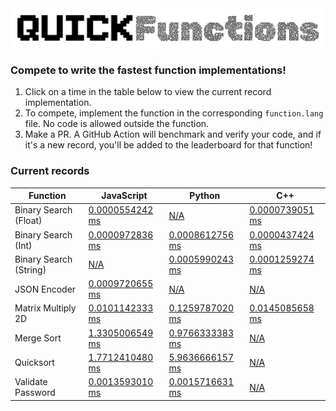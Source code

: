<img src="./utils/logo.svg" alt="Project Logo" />

### Compete to write the fastest function implementations!
1. Click on a time in the table below to view the current record implementation.
2. To compete, implement the function in the corresponding `function.lang` file. No code is allowed outside the function.
3. Make a PR. A GitHub Action will benchmark and verify your code, and if it's a new record, you'll be added to the leaderboard for that function!













### Current records
| Function | JavaScript | Python | C++ |
|----------|------------|--------|-----|
| Binary Search (Float) | [0.0000554242 ms](./javascript/binarySearchFloat/function.js) | [N/A](./python/binary_search_float/function.py) | [0.0000739051 ms](./c_plus_plus/binary_search_float/function.cpp) |
| Binary Search (Int) | [0.0000972836 ms](./javascript/binarySearchInt/function.js) | [0.0008612756 ms](./python/binary_search_int/function.py) | [0.0000437424 ms](./c_plus_plus/binary_search_int/function.cpp) |
| Binary Search (String) | [N/A](./javascript/binarySearchString/function.js) | [0.0005990243 ms](./python/binary_search_string/function.py) | [0.0001259274 ms](./c_plus_plus/binary_search_string/function.cpp) |
| JSON Encoder | [0.0009720655 ms](./javascript/jsonEncoder/function.js) | [N/A](./python/json_encoder/function.py) | [N/A](./c_plus_plus/json_encoder/function.cpp) |
| Matrix Multiply 2D | [0.0101142333 ms](./javascript/matrixMultiply2d/function.js) | [0.1259787020 ms](./python/matrix_multiply_2d/function.py) | [0.0145085658 ms](./c_plus_plus/matrix_multiply_2d/function.cpp) |
| Merge Sort | [1.3305006549 ms](./javascript/mergeSort/function.js) | [0.9766333383 ms](./python/merge_sort/function.py) | [N/A](./c_plus_plus/merge_sort/function.cpp) |
| Quicksort | [1.7712410480 ms](./javascript/quicksort/function.js) | [5.9636666157 ms](./python/quicksort/function.py) | [N/A](./c_plus_plus/quicksort/function.cpp) |
| Validate Password | [0.0013593010 ms](./javascript/validatePassword/function.js) | [0.0015716631 ms](./python/validate_password/function.py) | [N/A](./c_plus_plus/validate_password/function.cpp) |